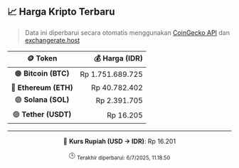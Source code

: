 

<!-- HARGA_KRIPTO -->
## 📈 Harga Kripto Terbaru

> Data ini diperbarui secara otomatis menggunakan [CoinGecko API](https://www.coingecko.com/) dan [exchangerate.host](https://exchangerate.host/)

<div align="center">

| 🪙 Token | 💰 Harga (IDR) |
|:------:|---------------:|
| 🟠 **Bitcoin (BTC)**   | Rp 1.751.689.725 |
| 🔵 **Ethereum (ETH)**  | Rp 40.782.402 |
| 🟣 **Solana (SOL)**    | Rp 2.391.705 |
| 🟢 **Tether (USDT)**   | Rp 16.205 |

---

💱 **Kurs Rupiah (USD → IDR)**: Rp 16.201

🕒 <sub>Terakhir diperbarui: 6/7/2025, 11.18.50</sub>

</div>
<!-- /HARGA_KRIPTO -->